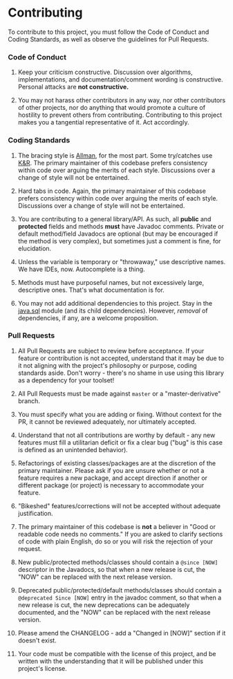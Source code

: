 # Contributing

To contribute to this project, you must follow the Code of Conduct and Coding Standards, as well as observe the guidelines for Pull Requests.

### Code of Conduct

1. Keep your criticism constructive. Discussion over algorithms, implementations, and documentation/comment wording is constructive. Personal attacks are **not constructive.**

2. You may not harass other contributors in any way, nor other contributors of other projects, nor do anything that would promote a culture of hostility to prevent others from contributing. Contributing to this project makes you a tangential representative of it. Act accordingly. 


### Coding Standards

1. The bracing style is [Allman](https://en.wikipedia.org/wiki/Indentation_style#Allman_style), for the most part. Some try/catches use [K&R](https://en.wikipedia.org/wiki/Indentation_style#K&R_style). The primary maintainer of this codebase prefers consistency within code over arguing the merits of each style. Discussions over a change of style will not be entertained.

2. Hard tabs in code. Again, the primary maintainer of this codebase prefers consistency within code over arguing the merits of each style. Discussions over a change of style will not be entertained.

3. You are contributing to a general library/API. As such, all **public** and **protected** fields and methods **must** have Javadoc comments. Private or default method/field Javadocs are optional (but may be encouraged if the method is very complex), but sometimes just a comment is fine, for elucidation. 

4. Unless the variable is temporary or "throwaway," use descriptive names. We have IDEs, now. Autocomplete is a thing. 

5. Methods must have purposeful names, but not excessively large, descriptive ones. That's what documentation is for.

6. You may not add additional dependencies to this project. Stay in the [java.sql](https://docs.oracle.com/en/java/javase/11/docs/api/java.sql/module-summary.html) module (and its child dependencies). However, *removal* of dependencies, if any, are a welcome proposition.

### Pull Requests

1. All Pull Requests are subject to review before acceptance. If your feature or contribution is not accepted, understand that it may be due to it not aligning with the project's philosophy or purpose, coding standards aside. Don't worry - there's no shame in use using this library as a dependency for your toolset!

2. All Pull Requests must be made against `master` or a "master-derivative" branch.

3. You must specify what you are adding or fixing. Without context for the PR, it cannot be reviewed adequately, nor ultimately accepted.

4. Understand that not all contributions are worthy by default - any new features must fill a utilitarian deficit or fix a clear bug ("bug" is this case is defined as an unintended behavior). 

5. Refactorings of existing classes/packages are at the discretion of the primary maintainer. Please ask if you are unsure whether or not a feature requires a new package, and accept direction if another or different package (or project) is necessary to accommodate your feature.

6. "Bikeshed" features/corrections will not be accepted without adequate justification.

7. The primary maintainer of this codebase is **not** a believer in "Good or readable code needs no comments." If you are asked to clarify sections of code with plain English, do so or you will risk the rejection of your request.

8. New public/protected methods/classes should contain a `@since [NOW]` descriptor in the Javadocs, so that when a new release is cut, the "NOW" can be replaced with the next release version.   

9. Deprecated public/protected/default methods/classes should contain a `@deprecated Since [NOW]` entry in the javadoc comment, so that when a new release is cut, the new deprecations can be adequately documented, and the "NOW" can be replaced with the next release version.

10. Please amend the CHANGELOG - add a "Changed in [NOW]" section if it doesn't exist.

11. Your code must be compatible with the license of this project, and be written with the understanding that it will be published under this project's license.  

